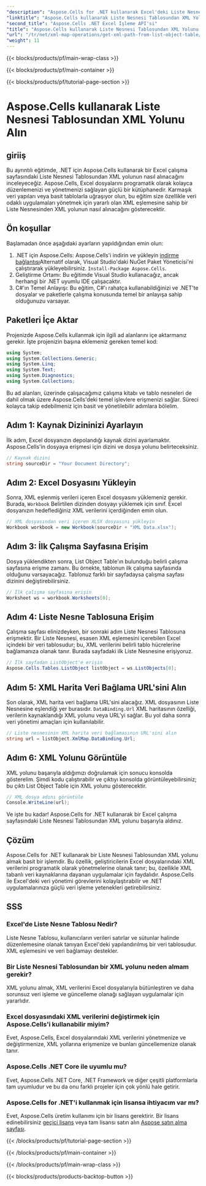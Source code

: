 ```yaml
---
"description": "Aspose.Cells for .NET kullanarak Excel'deki Liste Nesnesi Tablosundan XML yolunun nasıl alınacağını öğrenin. .NET geliştiricileri için adım adım kılavuz."
"linktitle": "Aspose.Cells kullanarak Liste Nesnesi Tablosundan XML Yolunu Alın"
"second_title": "Aspose.Cells .NET Excel İşleme API'si"
"title": "Aspose.Cells kullanarak Liste Nesnesi Tablosundan XML Yolunu Alın"
"url": "/tr/net/xml-map-operations/get-xml-path-from-list-object-table/"
"weight": 11
---
```


{{< blocks/products/pf/main-wrap-class >}}

{{< blocks/products/pf/main-container >}}

{{< blocks/products/pf/tutorial-page-section >}}

# Aspose.Cells kullanarak Liste Nesnesi Tablosundan XML Yolunu Alın

## giriiş
Bu ayrıntılı eğitimde, .NET için Aspose.Cells kullanarak bir Excel çalışma sayfasındaki Liste Nesnesi Tablosundan XML yolunun nasıl alınacağını inceleyeceğiz. Aspose.Cells, Excel dosyalarını programatik olarak kolayca düzenlemenizi ve yönetmenizi sağlayan güçlü bir kütüphanedir. Karmaşık veri yapıları veya basit tablolarla uğraşıyor olun, bu eğitim size özellikle veri odaklı uygulamaları yönetmek için yararlı olan XML eşlemesine sahip bir Liste Nesnesinden XML yolunun nasıl alınacağını gösterecektir.
## Ön koşullar
Başlamadan önce aşağıdaki ayarların yapıldığından emin olun:
1. .NET için Aspose.Cells: Aspose.Cells'i indirin ve yükleyin [indirme bağlantısı](https://releases.aspose.com/cells/net/)Alternatif olarak, Visual Studio'daki NuGet Paket Yöneticisi'ni çalıştırarak yükleyebilirsiniz. `Install-Package Aspose.Cells`.
2. Geliştirme Ortamı: Bu eğitimde Visual Studio kullanacağız, ancak herhangi bir .NET uyumlu IDE çalışacaktır.
3. C#'ın Temel Anlayışı: Bu eğitim, C#'ı rahatça kullanabildiğinizi ve .NET'te dosyalar ve paketlerle çalışma konusunda temel bir anlayışa sahip olduğunuzu varsayar.
## Paketleri İçe Aktar
Projenizde Aspose.Cells kullanmak için ilgili ad alanlarını içe aktarmanız gerekir. İşte projenizin başına eklemeniz gereken temel kod:
```csharp
using System;
using System.Collections.Generic;
using System.Linq;
using System.Text;
using System.Diagnostics;
using System.Collections;
```
Bu ad alanları, üzerinde çalışacağımız çalışma kitabı ve tablo nesneleri de dahil olmak üzere Aspose.Cells'deki temel işlevlere erişmenizi sağlar.
Süreci kolayca takip edebilmeniz için basit ve yönetilebilir adımlara bölelim.
## Adım 1: Kaynak Dizininizi Ayarlayın
İlk adım, Excel dosyanızın depolandığı kaynak dizini ayarlamaktır. Aspose.Cells'in dosyaya erişmesi için dizini ve dosya yolunu belirteceksiniz.
```csharp
// Kaynak dizini
string sourceDir = "Your Document Directory";
```
## Adım 2: Excel Dosyasını Yükleyin
Sonra, XML eşlenmiş verileri içeren Excel dosyasını yüklemeniz gerekir. Burada, `Workbook` Belirtilen dizinden dosyayı yüklemek için sınıf. Excel dosyanızın hedeflediğiniz XML verilerini içerdiğinden emin olun.
```csharp
// XML dosyasından veri içeren XLSX dosyasını yükleyin
Workbook workbook = new Workbook(sourceDir + "XML Data.xlsx");
```
## Adım 3: İlk Çalışma Sayfasına Erişim
Dosya yüklendikten sonra, List Object Table'ın bulunduğu belirli çalışma sayfasına erişme zamanı. Bu örnekte, tablonun ilk çalışma sayfasında olduğunu varsayacağız. Tablonuz farklı bir sayfadaysa çalışma sayfası dizinini değiştirebilirsiniz.
```csharp
// İlk çalışma sayfasına erişin
Worksheet ws = workbook.Worksheets[0];
```
## Adım 4: Liste Nesne Tablosuna Erişim
Çalışma sayfası elinizdeyken, bir sonraki adım Liste Nesnesi Tablosuna erişmektir. Bir Liste Nesnesi, esasen XML eşlemesini içerebilen Excel içindeki bir veri tablosudur; bu, XML verilerini belirli tablo hücrelerine bağlamanıza olanak tanır. Burada sayfadaki ilk Liste Nesnesine erişiyoruz.
```csharp
// İlk sayfadan ListObject'e erişin
Aspose.Cells.Tables.ListObject listObject = ws.ListObjects[0];
```
## Adım 5: XML Harita Veri Bağlama URL'sini Alın
Son olarak, XML harita veri bağlama URL'sini alacağız. XML dosyasının Liste Nesnesine eşlendiği yer burasıdır. `DataBinding.Url` XML haritasının özelliği, verilerin kaynaklandığı XML yolunu veya URL'yi sağlar. Bu yol daha sonra veri yönetimi amaçları için kullanılabilir.
```csharp
// Liste nesnesinin XML harita veri bağlamasının URL'sini alın
string url = listObject.XmlMap.DataBinding.Url;
```
## Adım 6: XML Yolunu Görüntüle
XML yolunu başarıyla aldığımızı doğrulamak için sonucu konsolda gösterelim. Şimdi kodu çalıştırabilir ve çıktıyı konsolda görüntüleyebilirsiniz; bu çıktı List Object Table için XML yolunu gösterecektir.
```csharp
// XML dosya adını görüntüle
Console.WriteLine(url);
```
Ve işte bu kadar! Aspose.Cells for .NET kullanarak bir Excel çalışma sayfasındaki Liste Nesnesi Tablosundan XML yolunu başarıyla aldınız.
## Çözüm
Aspose.Cells for .NET kullanarak bir Liste Nesnesi Tablosundan XML yolunu almak basit bir işlemdir. Bu özellik, geliştiricilerin Excel dosyalarındaki XML verilerini programatik olarak yönetmelerine olanak tanır; bu, özellikle XML tabanlı veri kaynaklarına dayanan uygulamalar için faydalıdır. Aspose.Cells ile Excel'deki veri yönetimi görevlerini kolaylaştırabilir ve .NET uygulamalarınıza güçlü veri işleme yetenekleri getirebilirsiniz.
## SSS
### Excel'de Liste Nesne Tablosu Nedir?
Liste Nesne Tablosu, kullanıcıların verileri satırlar ve sütunlar halinde düzenlemesine olanak tanıyan Excel'deki yapılandırılmış bir veri tablosudur. XML eşlemesini ve veri bağlamayı destekler.
### Bir Liste Nesnesi Tablosundan bir XML yolunu neden almam gerekir?
XML yolunu almak, XML verilerini Excel dosyalarıyla bütünleştiren ve daha sorunsuz veri işleme ve güncelleme olanağı sağlayan uygulamalar için yararlıdır.
### Excel dosyasındaki XML verilerini değiştirmek için Aspose.Cells'i kullanabilir miyim?
Evet, Aspose.Cells, Excel dosyalarındaki XML verilerini yönetmenize ve değiştirmenize, XML yollarına erişmenize ve bunları güncellemenize olanak tanır.
### Aspose.Cells .NET Core ile uyumlu mu?
Evet, Aspose.Cells .NET Core, .NET Framework ve diğer çeşitli platformlarla tam uyumludur ve bu da onu farklı projeler için çok yönlü hale getirir.
### Aspose.Cells for .NET'i kullanmak için lisansa ihtiyacım var mı?
Evet, Aspose.Cells üretim kullanımı için bir lisans gerektirir. Bir lisans edinebilirsiniz [geçici lisans](https://purchase.aspose.com/temporary-license/) veya tam lisansı satın alın [Aspose satın alma sayfası](https://purchase.aspose.com/buy).

{{< /blocks/products/pf/tutorial-page-section >}}

{{< /blocks/products/pf/main-container >}}

{{< /blocks/products/pf/main-wrap-class >}}

{{< blocks/products/products-backtop-button >}}